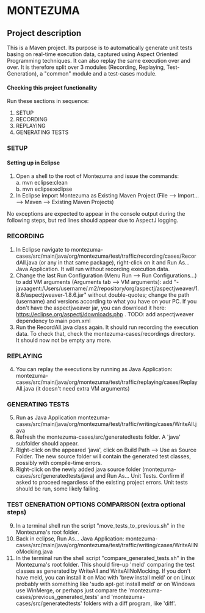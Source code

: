 # MONTEZUMA #

## Project description ##
This is a Maven project. Its purpose is to automatically generate unit tests basing on real-time execution data, captured using Aspect Oriented Programming techniques. It can also replay the same execution over and over. It is therefore split over 3 modules (Recording, Replaying, Test-Generation), a "common" module and a test-cases module.


#### Checking this project functionality ####
Run these sections in sequence:  

1. SETUP
1. RECORDING  
1. REPLAYING  
1. GENERATING TESTS  


### SETUP ###
#### Setting up in Eclipse ###

1. Open a shell to the root of Montezuma and issue the commands:  
  a. mvn eclipse:clean  
  b. mvn eclipse:eclipse  
1. In Eclipse import Montezuma as Existing Maven Project (File --> Import... --> Maven --> Existing Maven Projects)

No exceptions are expected to appear in the console output during the following steps, but red lines should appear due to AspectJ logging.


### RECORDING ###

1. In Eclipse navigate to montezuma-cases/src/main/java/org/montezuma/test/traffic/recording/cases/RecordAll.java (or any in that same package), right-click on it and Run As... Java Application. It will run without recording execution data.
2. Change the last Run Configuration (Menu Run --> Run Configurations...) to add VM arguments (Arguments tab --> VM arguments): add "-javaagent:/Users/username/.m2/repository/org/aspectj/aspectjweaver/1.8.6/aspectjweaver-1.8.6.jar" without double-quotes; change the path (username) and versions according to what you have on your PC. If you don't have the aspectjweaver jar, you can download it here: https://eclipse.org/aspectj/downloads.php . TODO: add aspectjweaver dependency to main pom.xml
3. Run the RecordAll.java class again. It should run recording the execution data. To check that, check the montezuma-cases/recordings directory. It should now not be empty any more.


### REPLAYING ###

4. You can replay the executions by running as Java Application: montezuma-cases/src/main/java/org/montezuma/test/traffic/replaying/cases/ReplayAll.java (it doesn't need extra VM arguments)


### GENERATING TESTS ###

5. Run as Java Application montezuma-cases/src/main/java/org/montezuma/test/traffic/writing/cases/WriteAll.java
6. Refresh the montezuma-cases/src/generatedtests folder. A 'java' subfolder should appear.
7. Right-click on the appeared 'java', click on Build Path --> Use as Source Folder. The new source folder will contain the generated test classes, possibly with compile-time errors.
8. Right-click on the newly added java source folder (montezuma-cases/src/generatedtests/java) and Run As... Unit Tests. Confirm if asked to proceed regardless of the existing project errors. Unit tests should be run, some likely failing.


### TEST GENERATION OPTIONS COMPARISON (extra optional steps) ###

9. In a terminal shell run the script "move_tests_to_previous.sh" in the Montezuma's root folder.
10. Back in eclipse, Run As... Java Application: montezuma-cases/src/main/java/org/montezuma/test/traffic/writing/cases/WriteAllNoMocking.java
11. In the terminal run the shell script "compare_generated_tests.sh" in the Montezuma's root folder. This should fire-up 'meld' comparing the test classes as generated by WriteAll and WriteAllNoMocking. If you don't have meld, you can install it on Mac with 'brew install meld' or on Linux probably with something like 'sudo apt-get install meld' or on Windows use WinMerge, or perhaps just compare the 'montezuma-cases/previous_generated_tests' and 'montezuma-cases/src/generatedtests' folders with a diff program, like 'diff'.
